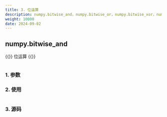 ```yaml
---
title: 3. 位运算
description: numpy.bitwise_and，numpy.bitwise_or，numpy.bitwise_xor，numpy.bitwise_not，numpy.invert，numpy.left_shift，numpy.right_shift
weight: 10000
date: 2024-09-02
---
```

<style>
th, td {
  border: 1px solid rgb(190, 190, 190);
}
</style>

## numpy.bitwise_and

{{<note>}}
位运算
{{</note>}}


```python


```


### 1. 参数




### 2. 使用



```python


```


### 3. 源码



```python

```
